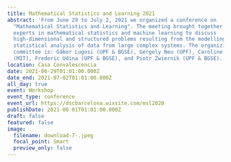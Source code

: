 ```yaml
---
title: Mathematical Statistics and Learning 2021
abstract: 'From June 29 to July 2, 2021 we organized a conference on
  "Mathematical Statistics and Learning". The meeting brought together leading
  experts in mathematical statistics and machine learning to discuss
  high-dimensional and structured problems resulting from the modelling and
  statistical analysis of data from large complex systems. The organizing
  committee is: Gábor Lugosi (UPF & BGSE), Gergely Neu (UPF), Caroline Uhler
  (MIT), Frederic Udina (UPF & BGSE), and Piotr Zwiernik (UPF & BGSE). '
location: Casa Convalescencia
date: 2021-06-29T01:01:00.000Z
date_end: 2021-07-02T01:01:00.000Z
all_day: true
event: Workshop
event_type: conference
event_url: https://dscbarcelona.wixsite.com/msl2020
publishDate: 2021-06-01T01:01:00.000Z
draft: false
featured: false
image:
  filename: download-7-.jpeg
  focal_point: Smart
  preview_only: false
---
```

